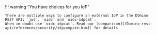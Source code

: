 <!-- prettier-ignore -->
!!! warning "You have choices for you IdP"

    There are multiple ways to configure an external IdP in the DOmino REST API: `jwt`, `oidc` and `oidc-idpcat`.
    When in doubt use `oidc-idpcat`. Read our [comparison](/Domino-rest-api/references/security/idpcompare.html) for details
